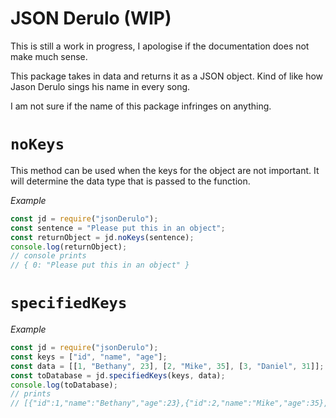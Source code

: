 # JSON Derulo (WIP)

This is still a work in progress, I apologise if the documentation does not make much sense.

This package takes in data and returns it as a JSON object. Kind of like how Jason Derulo sings his name in every song.

I am not sure if the name of this package infringes on anything.

# `noKeys`
This method can be used when the keys for the object are not important. It will determine the data type that is passed to the function.

*Example*
```javascript
const jd = require("jsonDerulo");
const sentence = "Please put this in an object";
const returnObject = jd.noKeys(sentence);
console.log(returnObject);
// console prints 
// { 0: "Please put this in an object" }
```

# `specifiedKeys`
*Example*
```javascript
const jd = require("jsonDerulo");
const keys = ["id", "name", "age"];
const data = [[1, "Bethany", 23], [2, "Mike", 35], [3, "Daniel", 31]];
const toDatabase = jd.specifiedKeys(keys, data);
console.log(toDatabase);
// prints
// [{"id":1,"name":"Bethany","age":23},{"id":2,"name":"Mike","age":35},{"id":3,"name":"Daniel","age":31}]
```
